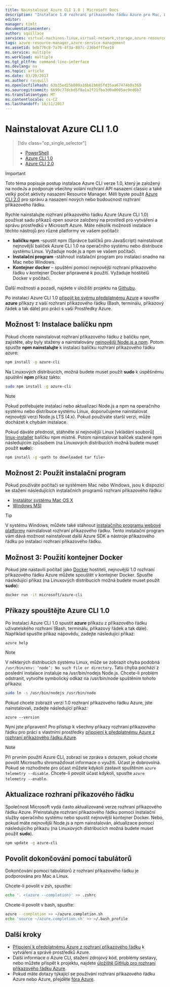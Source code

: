 ```yaml
---
title: Nainstalovat Azure CLI 1.0 | Microsoft Docs
description: "Instalace 1.0 rozhraní příkazového řádku Azure pro Mac, Linux a Windows, pokud chcete začít používat služby Azure"
editor: 
manager: timlt
documentationcenter: 
author: squillace
services: virtual-machines-linux,virtual-network,storage,azure-resource-manager
tags: azure-resource-manager,azure-service-management
ms.assetid: bdb776c8-7a76-4f3a-887c-236b4fffee10
ms.service: multiple
ms.workload: multiple
ms.tgt_pltfrm: command-line-interface
ms.devlang: na
ms.topic: article
ms.date: 03/20/2017
ms.author: rasquill
ms.openlocfilehash: 63b35ed25b809a16b61b685fd35aa67474b0a369
ms.sourcegitcommit: 6699c77dcbd5f8a1a2f21fba3d0a0005ac9ed6b7
ms.translationtype: MT
ms.contentlocale: cs-CZ
ms.lasthandoff: 10/11/2017
---
```

# <a name="install-the-azure-cli-10"></a>Nainstalovat Azure CLI 1.0
> [!div class="op_single_selector"]
> * [PowerShell](/powershell/azure/overview)
> * [Azure CLI 1.0](cli-install-nodejs.md)
> * [Azure CLI 2.0](/cli/azure/install-azure-cli)

> [!IMPORTANT]
> Toto téma popisuje postup instalace Azure CLI verze 1.0, který je založený na nodeJs a podporuje všechny volání rozhraní API nasazení classic a také velký počet aktivity nasazení Resource Manager. Měli byste použít [Azure CLI 2.0](/cli/azure/overview) pro správu a nasazení nových nebo budoucnost rozhraní příkazového řádku.

Rychle nainstalujte rozhraní příkazového řádku Azure (Azure CLI 1.0) používat sadu příkazů open source založený na prostředí pro vytváření a správu prostředků v Microsoft Azure. Máte několik možností instalace těchto nástrojů pro různé platformy ve vašem počítači:

* **balíčku npm** -spustit npm (Správce balíčků pro JavaScript) nainstalovat nejnovější balíček Azure CLI 1.0 na operačního systému nebo distribuce systému Linux. Vyžaduje node.js a npm ve vašem počítači.
* **Instalační program** -stáhnout instalační program pro instalaci snadno na Mac nebo Windows.
* **Kontejner docker** – spuštění pomocí nejnovější rozhraní příkazového řádku v kontejner Docker připravené k použití. Vyžaduje hostitelů Docker v počítači.

Další možnosti a pozadí, najdete v úložišti projektu na [Githubu](https://github.com/azure/azure-xplat-cli).

Po instalaci Azure CLI 1.0 [připojit ke svému předplatnému Azure](xplat-cli-connect.md) a spusťte **azure** příkazy z vaší rozhraní příkazového řádku (Bash, terminálu, příkazový řádek a tak dále) pro práci s vaší Prostředky Azure.

## <a name="option-1-install-an-npm-package"></a>Možnost 1: Instalace balíčku npm
Pokud chcete nainstalovat rozhraní příkazového řádku z balíčku npm, zajistěte, aby byly staženy a nainstalovány [nejnovější Node.js a npm](https://nodejs.org/en/download/package-manager/). Potom spusťte **npm nainstalujte** k instalaci balíčku rozhraní příkazového řádku azure:

```bash
npm install -g azure-cli
```

Na Linuxových distribucích, možná budete muset použít **sudo** k úspěšnému spuštění **npm** příkaz takto:

```bash
sudo npm install -g azure-cli
```

> [!NOTE]
> Pokud potřebujete instalaci nebo aktualizaci Node.js a npm na operačního systému nebo distribuce systému Linux, doporučujeme nainstalovat nejnovější verzi Node.js LTS (4.x). Pokud používáte starší verzi, může docházet k chybám instalace.

Pokud dáváte přednost, stáhněte si nejnovější Linux [vkládání souborů] [ linux-installer] balíčku npm místně. Potom nainstalovat balíček stažené npm následujícím způsobem (na Linuxových distribucích možná budete muset použít **sudo**):

```bash
npm install -g <path to downloaded tar file>
```

## <a name="option-2-use-an-installer"></a>Možnost 2: Použít instalační program
Pokud používáte počítači se systémem Mac nebo Windows, jsou k dispozici ke stažení následujících instalačních programů rozhraní příkazového řádku:

* [Instalátor systému Mac OS X][mac-installer]
* [Windows MSI][windows-installer]

> [!TIP]
> V systému Windows, můžete také stáhnout [instalačního programu webové platformy](https://go.microsoft.com/?linkid=9828653) nainstalovat rozhraní příkazového řádku. Tento instalační program vám dává možnost nainstalovat další Azure SDK a nástroje příkazového řádku po instalaci rozhraní příkazového řádku.

## <a name="option-3-use-a-docker-container"></a>Možnost 3: Použití kontejner Docker
Pokud jste nastavili počítač jako [Docker](https://docs.docker.com/engine/understanding-docker/) hostiteli, nejnovější 1.0 rozhraní příkazového řádku Azure můžete spouštět v kontejner Docker. Spusťte následující příkaz (na Linuxových distribucích možná budete muset použít **sudo**):

```bash
docker run -it microsoft/azure-cli
```

## <a name="run-azure-cli-10-commands"></a>Příkazy spouštějte Azure CLI 1.0
Po instalaci Azure CLI 1.0 spustit **azure** příkazu z příkazového řádku uživatelského rozhraní (Bash, terminálu, příkazový řádek a tak dále). Například spusťte příkaz nápovědu, zadejte následující příkaz:

```azurecli
azure help
```

> [!NOTE]
> V některých distribucích systému Linux, může se zobrazit chyba podobná `/usr/bin/env: ‘node’: No such file or directory`. Tato chyba pochází z poslední instalace instaluje na /usr/bin/nodejs Node.js. Chcete-li problém odstranit, vytvořte symbolický odkaz na /usr/bin/node spuštěním tohoto příkazu:

```bash
sudo ln -s /usr/bin/nodejs /usr/bin/node
```

Pokud chcete zobrazit verzi 1.0 rozhraní příkazového řádku Azure, jste nainstalovali, zadejte následující příkaz:

```azurecli
azure --version
```

Nyní jste připraveni! Pro přístup k všechny příkazy rozhraní příkazového řádku pro práci s vlastními prostředky [připojení k předplatnému Azure z rozhraní příkazového řádku Azure](xplat-cli-connect.md).

> [!NOTE]
> Při prvním použití Azure CLI, zobrazí se zpráva s dotazem, pokud chcete povolit Microsoftu shromažďovat informace o využití. Účast je dobrovolná. Pokud se rozhodnete pro účast můžete kdykoli zastavit spuštěním `azure telemetry --disable`. Chcete-li povolit účast kdykoli, spusťte `azure telemetry --enable`.

## <a name="update-the-cli"></a>Aktualizace rozhraní příkazového řádku
Společnost Microsoft vydá často aktualizované verze rozhraní příkazového řádku Azure. Přeinstalujte rozhraní příkazového řádku pomocí Instalační služby operačního systému nebo spustit nejnovější kontejner Docker. Nebo, pokud máte nejnovější Node.js a npm nainstalován, aktualizace pomocí následujícího příkazu (na Linuxových distribucích možná budete muset použít **sudo**).

```bash
npm update -g azure-cli
```

## <a name="enable-tab-completion"></a>Povolit dokončování pomocí tabulátorů
Dokončování pomocí tabulátorů z rozhraní příkazového řádku je podporována pro Mac a Linux.

Chcete-li povolit v zsh, spusťte:

```bash
echo '. <(azure --completion)' >> .zshrc
```

Chcete-li povolit v bash, spusťte:

```bash
azure --completion >> ~/azure.completion.sh
echo 'source ~/azure.completion.sh' >> ~/.bash_profile
```


## <a name="next-steps"></a>Další kroky
* [Připojení k předplatnému Azure z rozhraní příkazového řádku](xplat-cli-connect.md) k vytváření a správě prostředků Azure.
* Další informace o Azure CLI, stažení zdrojový kód, problémy sestavy, nebo můžete přispět k projektu, najdete [úložiště GitHub pro rozhraní příkazového řádku Azure](https://github.com/azure/azure-xplat-cli).
* Pokud máte dotazy týkající se používání rozhraní příkazového řádku Azure nebo Azure, přejděte [fóra Azure](https://social.msdn.microsoft.com/Forums/en-US/home?forum=azurescripting).


[mac-installer]: http://aka.ms/mac-azure-cli
[windows-installer]: http://aka.ms/webpi-azure-cli
[linux-installer]: http://aka.ms/linux-azure-cli
[cliasm]: /cli/azure/get-started-with-az-cli2
[cliarm]: ./virtual-machines/azure-cli-arm-commands.md
